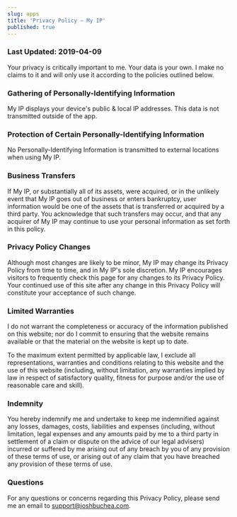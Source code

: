 ```yaml
---
slug: apps
title: 'Privacy Policy — My IP'
published: true
---
```


### Last Updated: 2019-04-09

Your privacy is critically important to me. Your data is your own. I make no claims to it and will only use it according to the policies outlined below.

### Gathering of Personally-Identifying Information

My IP displays your device's public & local IP addresses. This data is not transmitted outside of the app.

### Protection of Certain Personally-Identifying Information

No Personally-Identifying Information is transmitted to external locations when using My IP.

### Business Transfers

If My IP, or substantially all of its assets, were acquired, or in the unlikely event that My IP goes out of business or enters bankruptcy, user information would be one of the assets that is transferred or acquired by a third party. You acknowledge that such transfers may occur, and that any acquirer of My IP may continue to use your personal information as set forth in this policy.

### Privacy Policy Changes

Although most changes are likely to be minor, My IP may change its Privacy Policy from time to time, and in My IP's sole discretion. My IP encourages visitors to frequently check this page for any changes to its Privacy Policy. Your continued use of this site after any change in this Privacy Policy will constitute your acceptance of such change.

### Limited Warranties

I do not warrant the completeness or accuracy of the information published on this website; nor do I commit to ensuring that the website remains available or that the material on the website is kept up to date.

To the maximum extent permitted by applicable law, I exclude all representations, warranties and conditions relating to this website and the use of this website (including, without limitation, any warranties implied by law in respect of satisfactory quality, fitness for purpose and/or the use of reasonable care and skill).

### Indemnity

You hereby indemnify me and undertake to keep me indemnified against any losses, damages, costs, liabilities and expenses (including, without limitation, legal expenses and any amounts paid by me to a third party in settlement of a claim or dispute on the advice of our legal advisers) incurred or suffered by me arising out of any breach by you of any provision of these terms of use, or arising out of any claim that you have breached any provision of these terms of use.

### Questions

For any questions or concerns regarding this Privacy Policy, please send me an email to [support@joshbuchea.com](mailto:support@joshbuchea.com).
